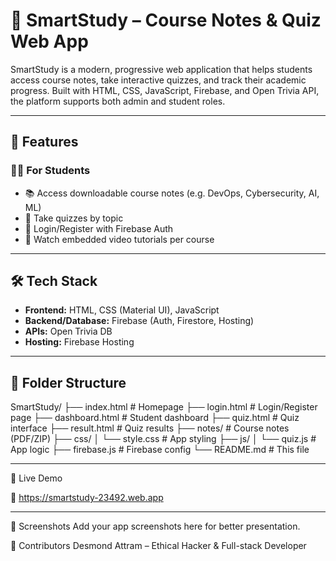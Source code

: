 # 📘 SmartStudy – Course Notes & Quiz Web App

SmartStudy is a modern, progressive web application that helps students access course notes, take interactive quizzes, and track their academic progress. Built with HTML, CSS, JavaScript, Firebase, and Open Trivia API, the platform supports both admin and student roles.

---

## 🚀 Features

### 🧑‍🎓 For Students
- 📚 Access downloadable course notes (e.g. DevOps, Cybersecurity, AI, ML)
- 🧠 Take quizzes by topic
- 🔐 Login/Register with Firebase Auth
- 🎥 Watch embedded video tutorials per course

---
## 🛠 Tech Stack

- **Frontend:** HTML, CSS (Material UI), JavaScript
- **Backend/Database:** Firebase (Auth, Firestore, Hosting)
- **APIs:** Open Trivia DB
- **Hosting:** Firebase Hosting

---

## 📂 Folder Structure

SmartStudy/
├── index.html # Homepage
├── login.html # Login/Register page
├── dashboard.html # Student dashboard
├── quiz.html # Quiz interface
├── result.html # Quiz results
├── notes/ # Course notes (PDF/ZIP)
├── css/
│ └── style.css # App styling
├── js/
│ └── quiz.js # App logic
├── firebase.js # Firebase config
└── README.md # This file

---
🚀 Live Demo

🔗 https://smartstudy-23492.web.app

---
📸 Screenshots
Add your app screenshots here for better presentation.

🙌 Contributors
Desmond Attram – Ethical Hacker & Full-stack Developer